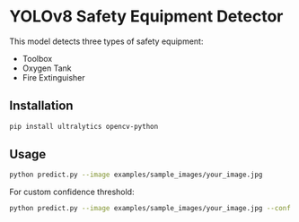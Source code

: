 # YOLOv8 Safety Equipment Detector 
 
This model detects three types of safety equipment: 
- Toolbox 
- Oxygen Tank 
- Fire Extinguisher 
 
## Installation 
 
```bash 
pip install ultralytics opencv-python 
``` 
 
## Usage 
 
```bash 
python predict.py --image examples/sample_images/your_image.jpg 
``` 
 
For custom confidence threshold: 
 
```bash 
python predict.py --image examples/sample_images/your_image.jpg --conf 0.6 
``` 
